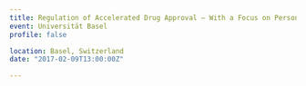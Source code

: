 ```yaml
---
title: Regulation of Accelerated Drug Approval – With a Focus on Personalized Medicine
event: Universität Basel
profile: false

location: Basel, Switzerland
date: "2017-02-09T13:00:00Z"

---
```

